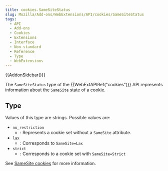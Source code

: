 ```yaml
---
title: cookies.SameSiteStatus
slug: Mozilla/Add-ons/WebExtensions/API/cookies/SameSiteStatus
tags:
  - API
  - Add-ons
  - Cookies
  - Extensions
  - Interface
  - Non-standard
  - Reference
  - Type
  - WebExtensions
---
```

{{AddonSidebar()}}

The `SameSiteStatus` type of the {{WebExtAPIRef("cookies")}} API represents information about the `SameSite` state of a cookie.

## Type

Values of this type are strings. Possible values are:

- `no_restriction`
  - : Represents a cookie set without a `SameSite` attribute.
- `lax`
  - : Corresponds to `SameSite=Lax`
- `strict`
  - : Corresponds to a cookie set with `SameSite=Strict`

See [SameSite cookies](/en-US/docs/Web/HTTP/Cookies#samesite_cookies) for more information.
